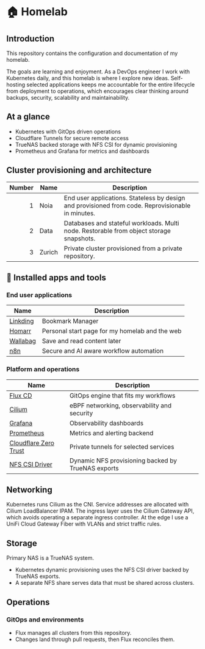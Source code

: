 # 🏠 Homelab

## Introduction

This repository contains the configuration and documentation of my homelab.

The goals are learning and enjoyment. As a DevOps engineer I work with Kubernetes daily, and this homelab is where I explore new ideas. Self-hosting selected applications keeps me accountable for the entire lifecycle from deployment to operations, which encourages clear thinking around backups, security, scalability and maintainability.

## At a glance

* Kubernetes with GitOps driven operations
* Cloudflare Tunnels for secure remote access
* TrueNAS backed storage with NFS CSI for dynamic provisioning
* Prometheus and Grafana for metrics and dashboards

## Cluster provisioning and architecture

| Number | Name   | Description                                                                                                   |
|-------:|--------|---------------------------------------------------------------------------------------------------------------|
| 1      | Noia   | End user applications. Stateless by design and provisioned from code. Reprovisionable in minutes.             |
| 2      | Data   | Databases and stateful workloads. Multi node. Restorable from object storage snapshots.                        |
| 3      | Zurich | Private cluster provisioned from a private repository.                                                         |

## 🚀 Installed apps and tools

### End user applications

| Name | Description |
|------|-------------|
| [Linkding](https://linkding.link) | Bookmark Manager |
| [Homarr](https://homarr.dev) | Personal start page for my homelab and the web |
| [Wallabag](https://wallabag.org/) | Save and read content later |
| [n8n](https://n8n.io/) | Secure and AI aware workflow automation |


### Platform and operations

| Name | Description |
|------|-------------|
| [Flux CD](https://fluxcd.io/) | GitOps engine that fits my workflows |
| [Cilium](https://cilium.io/) | eBPF networking, observability and security |
| [Grafana](https://grafana.com/) | Observability dashboards |
| [Prometheus](https://prometheus.io/) | Metrics and alerting backend |
| [Cloudflare Zero Trust](https://developers.cloudflare.com/cloudflare-one/) | Private tunnels for selected services |
| [NFS CSI Driver](https://github.com/kubernetes-csi/csi-driver-nfs) | Dynamic NFS provisioning backed by TrueNAS exports |

## Networking

Kubernetes runs Cilium as the CNI. Service addresses are allocated with Cilium LoadBalancer IPAM. The ingress layer uses the Cilium Gateway API, which avoids operating a separate ingress controller. At the edge I use a UniFi Cloud Gateway Fiber with VLANs and strict traffic rules.

## Storage

Primary NAS is a TrueNAS system.

* Kubernetes dynamic provisioning uses the NFS CSI driver backed by TrueNAS exports.
* A separate NFS share serves data that must be shared across clusters.

## Operations

### GitOps and environments

* Flux manages all clusters from this repository.
* Changes land through pull requests, then Flux reconciles them.

